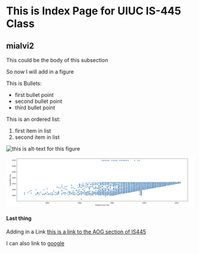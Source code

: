 # This is Index Page for UIUC IS-445 Class

## mialvi2

This could be the body of this subsection 

So now I will add in a figure

This is Bullets: 
* first bullet point
* second bullet point
* third bullet point

This is an ordered list:
1. first item in list
2. second item in list
  

![this is alt-text for this figure](https://uiuc-ischool-dataviz.github.io/spring2019online/week04/data/littleCorgiInHat.png)


![this is for the second photo alt-text](https://github.com/mirfanalvi/mirfanalvi.github.io/blob/main/github_screenshot1.png)


#### Last thing

Adding in a Link [this is a link to the AOG section of IS445](https://uiuc-ischool-dataviz.github.io/is445AOG_fall2020/)


I can also link to [google](https://www.google.com/)

